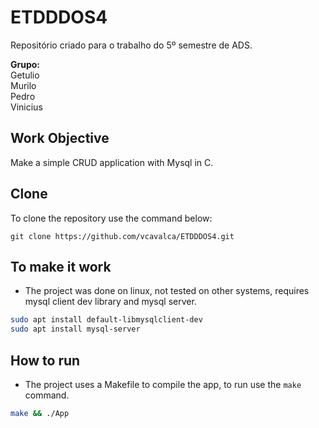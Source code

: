 # ETDDDOS4
Repositório criado para o trabalho do 5º semestre de ADS.

**Grupo:**
<br>Getulio
<br>Murilo
<br>Pedro
<br>Vinicius

## Work Objective

Make a simple CRUD application with Mysql in C.

## Clone

To clone the repository use the command below:

```
git clone https://github.com/vcavalca/ETDDDOS4.git
```

## To make it work

- The project was done on linux, not tested on other systems, requires mysql client dev library and mysql server.

``` bash
sudo apt install default-libmysqlclient-dev
sudo apt install mysql-server
```

## How to run

- The project uses a Makefile to compile the app, to run use the `make` command.

``` bash
make && ./App
```
